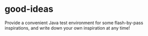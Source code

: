 # good-ideas
Provide a convenient Java test environment for some flash-by-pass inspirations, and write down your own inspiration at any time!
